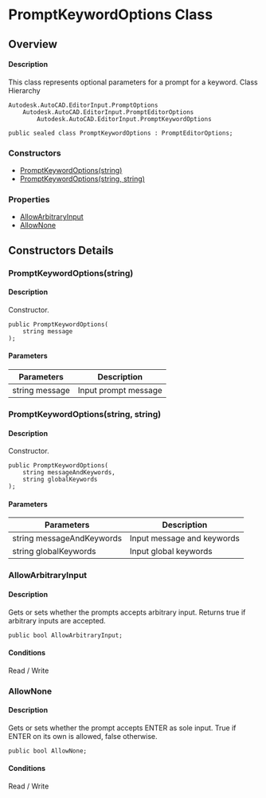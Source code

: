 # PromptKeywordOptions Class

## Overview

#### Description
This class represents optional parameters for a prompt for a keyword.
Class Hierarchy
```text
Autodesk.AutoCAD.EditorInput.PromptOptions
    Autodesk.AutoCAD.EditorInput.PromptEditorOptions
        Autodesk.AutoCAD.EditorInput.PromptKeywordOptions
```

```text
public sealed class PromptKeywordOptions : PromptEditorOptions;
```

### Constructors

- [PromptKeywordOptions(string)](#promptkeywordoptions(string))
- [PromptKeywordOptions(string, string)](#promptkeywordoptions(string,-string))

### Properties

- [AllowArbitraryInput](#allowarbitraryinput)
- [AllowNone](#allownone)


## Constructors Details

### PromptKeywordOptions(string)

#### Description
Constructor.
```text
public PromptKeywordOptions(
    string message
);
```

#### Parameters

| Parameters | Description |
| --- | --- |
| string message | Input prompt message |

### PromptKeywordOptions(string, string)

#### Description
Constructor.
```text
public PromptKeywordOptions(
    string messageAndKeywords, 
    string globalKeywords
);
```

#### Parameters

| Parameters | Description |
| --- | --- |
| string messageAndKeywords | Input message and keywords |
| string globalKeywords | Input global keywords |

### AllowArbitraryInput

#### Description
Gets or sets whether the prompts accepts arbitrary input. 
Returns true if arbitrary inputs are accepted.
```text
public bool AllowArbitraryInput;
```

#### Conditions
Read / Write
### AllowNone

#### Description
Gets or sets whether the prompt accepts ENTER as sole input. 
True if ENTER on its own is allowed, false otherwise.
```text
public bool AllowNone;
```

#### Conditions
Read / Write